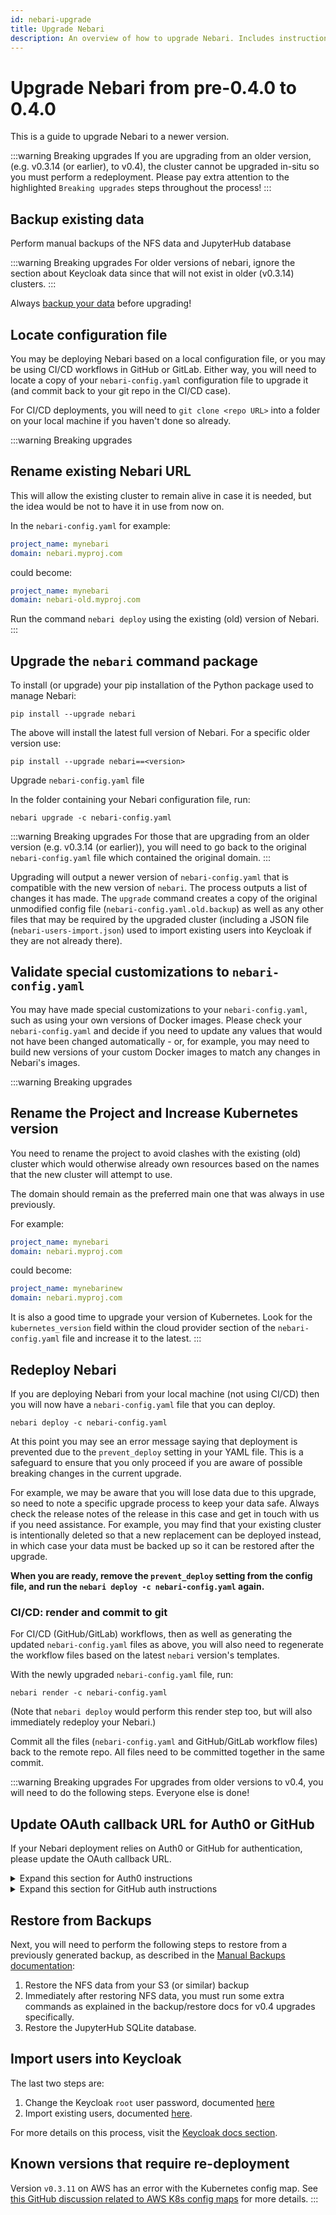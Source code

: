 ```yaml
---
id: nebari-upgrade
title: Upgrade Nebari
description: An overview of how to upgrade Nebari. Includes instructions on updating when breaking changes are expected to occur.
---
```


# Upgrade Nebari from pre-0.4.0 to 0.4.0

This is a guide to upgrade Nebari to a newer version.

:::warning Breaking upgrades
If you are upgrading from an older version, (e.g. v0.3.14 (or earlier), to v0.4), the cluster cannot be upgraded in-situ so you must perform a redeployment. Please pay extra attention to the highlighted `Breaking upgrades` steps throughout the process!
:::

## Backup existing data

Perform manual backups of the NFS data and JupyterHub database

:::warning Breaking upgrades
For older versions of nebari, ignore the section about Keycloak data since that will not exist in older (v0.3.14) clusters.
:::

Always [backup your data](./manual-backup.md) before upgrading!

## Locate configuration file

You may be deploying Nebari based on a local configuration file, or you may be using CI/CD workflows in GitHub or GitLab.
Either way, you will need to locate a copy of your `nebari-config.yaml` configuration file to upgrade it (and commit back
to your git repo in the CI/CD case).

For CI/CD deployments, you will need to `git clone <repo URL>` into a folder on your local machine if you haven't done
so already.

:::warning Breaking upgrades

## Rename existing Nebari URL

This will allow the existing cluster to remain alive in case it is needed, but the idea would be not to have it in use
from now on.

In the `nebari-config.yaml` for example:

```yaml
project_name: mynebari
domain: nebari.myproj.com
```

could become:

```yaml
project_name: mynebari
domain: nebari-old.myproj.com
```

Run the command `nebari deploy` using the existing (old) version of Nebari.
:::

## Upgrade the `nebari` command package

To install (or upgrade) your pip installation of the Python package used to manage Nebari:

```shell
pip install --upgrade nebari
```

The above will install the latest full version of Nebari. For a specific older version use:

```shell
pip install --upgrade nebari==<version>
```

Upgrade `nebari-config.yaml` file

In the folder containing your Nebari configuration file, run:

```shell
nebari upgrade -c nebari-config.yaml
```

:::warning Breaking upgrades
For those that are upgrading from an older version (e.g. v0.3.14 (or earlier)), you will need to go back to the original `nebari-config.yaml` file which contained the original domain.
:::

Upgrading will output a newer version of `nebari-config.yaml` that is compatible with the new version of `nebari`. The process
outputs a list of changes it has made. The `upgrade` command creates a copy of the original unmodified config file
(`nebari-config.yaml.old.backup`) as well as any other files that may be required by the upgraded cluster (including a JSON file (`nebari-users-import.json`) used to import existing users into Keycloak if they are not already there).

## Validate special customizations to `nebari-config.yaml`

You may have made special customizations to your `nebari-config.yaml`, such as using your own versions of Docker images.
Please check your `nebari-config.yaml` and decide if you need to update any values that would not have been changed
automatically - or, for example, you may need to build new versions of your custom Docker images to match any changes in
Nebari's images.

:::warning Breaking upgrades

## Rename the Project and Increase Kubernetes version

You need to rename the project to avoid clashes with the existing (old) cluster which would otherwise already own
resources based on the names that the new cluster will attempt to use.

The domain should remain as the preferred main one that was always in use previously.

For example:

```yaml
project_name: mynebari
domain: nebari.myproj.com
```

could become:

```yaml
project_name: mynebarinew
domain: nebari.myproj.com
```

It is also a good time to upgrade your version of Kubernetes. Look for the `kubernetes_version` field within the cloud
provider section of the `nebari-config.yaml` file and increase it to the latest.
:::

## Redeploy Nebari

If you are deploying Nebari from your local machine (not using CI/CD) then you will now have a `nebari-config.yaml` file
that you can deploy.

```shell
nebari deploy -c nebari-config.yaml
```

At this point you may see an error message saying that deployment is prevented due to the `prevent_deploy` setting in
your YAML file. This is a safeguard to ensure that you only proceed if you are aware of possible breaking changes in the
current upgrade.

For example, we may be aware that you will lose data due to this upgrade, so need to note a specific upgrade process to
keep your data safe. Always check the release notes of the release in this case and get in touch with us if you need
assistance. For example, you may find that your existing cluster is intentionally deleted so that a new replacement can
be deployed instead, in which case your data must be backed up so it can be restored after the upgrade.

**When you are ready, remove the `prevent_deploy` setting from the config file, and run the `nebari deploy -c nebari-config.yaml` again.**

### CI/CD: render and commit to git

For CI/CD (GitHub/GitLab) workflows, then as well as generating the updated `nebari-config.yaml` files as above, you will
also need to regenerate the workflow files based on the latest `nebari` version's templates.

With the newly upgraded `nebari-config.yaml` file, run:

```shell
nebari render -c nebari-config.yaml
```

(Note that `nebari deploy` would perform this render step too, but will also immediately redeploy your Nebari.)

Commit all the files (`nebari-config.yaml` and GitHub/GitLab workflow files) back to the remote repo. All files need to be
committed together in the same commit.

:::warning Breaking upgrades
For upgrades from older versions to v0.4, you will need to do the following steps. Everyone else is done!

## Update OAuth callback URL for Auth0 or GitHub

If your Nebari deployment relies on Auth0 or GitHub for authentication, please update the OAuth callback URL.

<details><summary>Expand this section for Auth0 instructions </summary>

1. Navigate to the your Auth0 tenancy homepage and from there select "Applications".

2. Select the "Regular Web Application" with the name of your deployment.

3. Under the "Application URIs" section, paste the new OAuth callback URL in the "Allowed Callback URLs" text block. The URL should be `https://{your-nebari-domain}/auth/realms/nebari/broker/auth0/endpoint`, replacing `{your-nebari-domain}`with your literal domain of course.

</details>

<details><summary>Expand this section for GitHub auth instructions </summary>

1. Go to <https://github.com/settings/developers>.

2. Click "OAuth Apps" and then click the app representing your Nebari instance.

3. Under "Authorization callback URL", paste the new GitHub callback URL. The URL should be
   `https://{your-nebari-domain}/auth/realms/nebari/broker/github/endpoint`, replacing `{your-nebari-domain}` with your
   literal domain of course.

</details>

## Restore from Backups

Next, you will need to perform the following steps to restore from a previously generated backup, as described in the
[Manual Backups documentation](./manual-backup.md):

1. Restore the NFS data from your S3 (or similar) backup
2. Immediately after restoring NFS data, you must run some extra commands as explained in the backup/restore docs for v0.4 upgrades specifically.
3. Restore the JupyterHub SQLite database.

## Import users into Keycloak

The last two steps are:

1. Change the Keycloak `root` user password, documented [here](./configure-keycloak-howto.md#change-keycloak-root-password)
2. Import existing users, documented [here](./manual-backup.md#import-keycloak).

For more details on this process, visit the [Keycloak docs section](./login-thru-keycloak-howto.md).

## Known versions that require re-deployment

Version `v0.3.11` on AWS has an error with the Kubernetes config map. See
[this GitHub discussion related to AWS K8s config maps](https://github.com/Quansight/nebari/discussions/841) for more details.
:::
